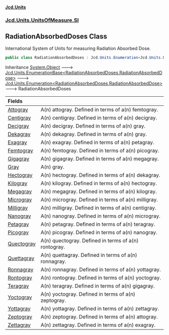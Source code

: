 #### [Jcd.Units](index.md 'index')
### [Jcd.Units.UnitsOfMeasure.SI](Jcd.Units.UnitsOfMeasure.SI.md 'Jcd.Units.UnitsOfMeasure.SI')

## RadiationAbsorbedDoses Class

International System of Units for measuring Radiation Absorbed Dose.

```csharp
public class RadiationAbsorbedDoses : Jcd.Units.Enumeration<Jcd.Units.UnitsOfMeasure.SI.RadiationAbsorbedDoses, Jcd.Units.UnitTypes.RadiationAbsorbedDose>
```

Inheritance [System.Object](https://docs.microsoft.com/en-us/dotnet/api/System.Object 'System.Object') &#129106; [Jcd.Units.EnumerationBase&lt;](Jcd.Units.EnumerationBase_TEnumeration,T_.md 'Jcd.Units.EnumerationBase<TEnumeration,T>')[RadiationAbsorbedDoses](Jcd.Units.UnitsOfMeasure.SI.RadiationAbsorbedDoses.md 'Jcd.Units.UnitsOfMeasure.SI.RadiationAbsorbedDoses')[,](Jcd.Units.EnumerationBase_TEnumeration,T_.md 'Jcd.Units.EnumerationBase<TEnumeration,T>')[RadiationAbsorbedDose](Jcd.Units.UnitTypes.RadiationAbsorbedDose.md 'Jcd.Units.UnitTypes.RadiationAbsorbedDose')[&gt;](Jcd.Units.EnumerationBase_TEnumeration,T_.md 'Jcd.Units.EnumerationBase<TEnumeration,T>') &#129106; [Jcd.Units.Enumeration&lt;](Jcd.Units.Enumeration_TEnumeration,T_.md 'Jcd.Units.Enumeration<TEnumeration,T>')[RadiationAbsorbedDoses](Jcd.Units.UnitsOfMeasure.SI.RadiationAbsorbedDoses.md 'Jcd.Units.UnitsOfMeasure.SI.RadiationAbsorbedDoses')[,](Jcd.Units.Enumeration_TEnumeration,T_.md 'Jcd.Units.Enumeration<TEnumeration,T>')[RadiationAbsorbedDose](Jcd.Units.UnitTypes.RadiationAbsorbedDose.md 'Jcd.Units.UnitTypes.RadiationAbsorbedDose')[&gt;](Jcd.Units.Enumeration_TEnumeration,T_.md 'Jcd.Units.Enumeration<TEnumeration,T>') &#129106; RadiationAbsorbedDoses

| Fields | |
| :--- | :--- |
| [Attogray](Jcd.Units.UnitsOfMeasure.SI.RadiationAbsorbedDoses.Attogray.md 'Jcd.Units.UnitsOfMeasure.SI.RadiationAbsorbedDoses.Attogray') | A(n) attogray. Defined in terms of a(n) femtogray. |
| [Centigray](Jcd.Units.UnitsOfMeasure.SI.RadiationAbsorbedDoses.Centigray.md 'Jcd.Units.UnitsOfMeasure.SI.RadiationAbsorbedDoses.Centigray') | A(n) centigray. Defined in terms of a(n) decigray. |
| [Decigray](Jcd.Units.UnitsOfMeasure.SI.RadiationAbsorbedDoses.Decigray.md 'Jcd.Units.UnitsOfMeasure.SI.RadiationAbsorbedDoses.Decigray') | A(n) decigray. Defined in terms of a(n) gray. |
| [Dekagray](Jcd.Units.UnitsOfMeasure.SI.RadiationAbsorbedDoses.Dekagray.md 'Jcd.Units.UnitsOfMeasure.SI.RadiationAbsorbedDoses.Dekagray') | A(n) dekagray. Defined in terms of a(n) gray. |
| [Exagray](Jcd.Units.UnitsOfMeasure.SI.RadiationAbsorbedDoses.Exagray.md 'Jcd.Units.UnitsOfMeasure.SI.RadiationAbsorbedDoses.Exagray') | A(n) exagray. Defined in terms of a(n) petagray. |
| [Femtogray](Jcd.Units.UnitsOfMeasure.SI.RadiationAbsorbedDoses.Femtogray.md 'Jcd.Units.UnitsOfMeasure.SI.RadiationAbsorbedDoses.Femtogray') | A(n) femtogray. Defined in terms of a(n) picogray. |
| [Gigagray](Jcd.Units.UnitsOfMeasure.SI.RadiationAbsorbedDoses.Gigagray.md 'Jcd.Units.UnitsOfMeasure.SI.RadiationAbsorbedDoses.Gigagray') | A(n) gigagray. Defined in terms of a(n) megagray. |
| [Gray](Jcd.Units.UnitsOfMeasure.SI.RadiationAbsorbedDoses.Gray.md 'Jcd.Units.UnitsOfMeasure.SI.RadiationAbsorbedDoses.Gray') | A(n) gray. |
| [Hectogray](Jcd.Units.UnitsOfMeasure.SI.RadiationAbsorbedDoses.Hectogray.md 'Jcd.Units.UnitsOfMeasure.SI.RadiationAbsorbedDoses.Hectogray') | A(n) hectogray. Defined in terms of a(n) dekagray. |
| [Kilogray](Jcd.Units.UnitsOfMeasure.SI.RadiationAbsorbedDoses.Kilogray.md 'Jcd.Units.UnitsOfMeasure.SI.RadiationAbsorbedDoses.Kilogray') | A(n) kilogray. Defined in terms of a(n) hectogray. |
| [Megagray](Jcd.Units.UnitsOfMeasure.SI.RadiationAbsorbedDoses.Megagray.md 'Jcd.Units.UnitsOfMeasure.SI.RadiationAbsorbedDoses.Megagray') | A(n) megagray. Defined in terms of a(n) kilogray. |
| [Microgray](Jcd.Units.UnitsOfMeasure.SI.RadiationAbsorbedDoses.Microgray.md 'Jcd.Units.UnitsOfMeasure.SI.RadiationAbsorbedDoses.Microgray') | A(n) microgray. Defined in terms of a(n) milligray. |
| [Milligray](Jcd.Units.UnitsOfMeasure.SI.RadiationAbsorbedDoses.Milligray.md 'Jcd.Units.UnitsOfMeasure.SI.RadiationAbsorbedDoses.Milligray') | A(n) milligray. Defined in terms of a(n) centigray. |
| [Nanogray](Jcd.Units.UnitsOfMeasure.SI.RadiationAbsorbedDoses.Nanogray.md 'Jcd.Units.UnitsOfMeasure.SI.RadiationAbsorbedDoses.Nanogray') | A(n) nanogray. Defined in terms of a(n) microgray. |
| [Petagray](Jcd.Units.UnitsOfMeasure.SI.RadiationAbsorbedDoses.Petagray.md 'Jcd.Units.UnitsOfMeasure.SI.RadiationAbsorbedDoses.Petagray') | A(n) petagray. Defined in terms of a(n) teragray. |
| [Picogray](Jcd.Units.UnitsOfMeasure.SI.RadiationAbsorbedDoses.Picogray.md 'Jcd.Units.UnitsOfMeasure.SI.RadiationAbsorbedDoses.Picogray') | A(n) picogray. Defined in terms of a(n) nanogray. |
| [Quectogray](Jcd.Units.UnitsOfMeasure.SI.RadiationAbsorbedDoses.Quectogray.md 'Jcd.Units.UnitsOfMeasure.SI.RadiationAbsorbedDoses.Quectogray') | A(n) quectogray. Defined in terms of a(n) rontogray. |
| [Quettagray](Jcd.Units.UnitsOfMeasure.SI.RadiationAbsorbedDoses.Quettagray.md 'Jcd.Units.UnitsOfMeasure.SI.RadiationAbsorbedDoses.Quettagray') | A(n) quettagray. Defined in terms of a(n) ronnagray. |
| [Ronnagray](Jcd.Units.UnitsOfMeasure.SI.RadiationAbsorbedDoses.Ronnagray.md 'Jcd.Units.UnitsOfMeasure.SI.RadiationAbsorbedDoses.Ronnagray') | A(n) ronnagray. Defined in terms of a(n) yottagray. |
| [Rontogray](Jcd.Units.UnitsOfMeasure.SI.RadiationAbsorbedDoses.Rontogray.md 'Jcd.Units.UnitsOfMeasure.SI.RadiationAbsorbedDoses.Rontogray') | A(n) rontogray. Defined in terms of a(n) yoctogray. |
| [Teragray](Jcd.Units.UnitsOfMeasure.SI.RadiationAbsorbedDoses.Teragray.md 'Jcd.Units.UnitsOfMeasure.SI.RadiationAbsorbedDoses.Teragray') | A(n) teragray. Defined in terms of a(n) gigagray. |
| [Yoctogray](Jcd.Units.UnitsOfMeasure.SI.RadiationAbsorbedDoses.Yoctogray.md 'Jcd.Units.UnitsOfMeasure.SI.RadiationAbsorbedDoses.Yoctogray') | A(n) yoctogray. Defined in terms of a(n) zeptogray. |
| [Yottagray](Jcd.Units.UnitsOfMeasure.SI.RadiationAbsorbedDoses.Yottagray.md 'Jcd.Units.UnitsOfMeasure.SI.RadiationAbsorbedDoses.Yottagray') | A(n) yottagray. Defined in terms of a(n) zettagray. |
| [Zeptogray](Jcd.Units.UnitsOfMeasure.SI.RadiationAbsorbedDoses.Zeptogray.md 'Jcd.Units.UnitsOfMeasure.SI.RadiationAbsorbedDoses.Zeptogray') | A(n) zeptogray. Defined in terms of a(n) attogray. |
| [Zettagray](Jcd.Units.UnitsOfMeasure.SI.RadiationAbsorbedDoses.Zettagray.md 'Jcd.Units.UnitsOfMeasure.SI.RadiationAbsorbedDoses.Zettagray') | A(n) zettagray. Defined in terms of a(n) exagray. |
